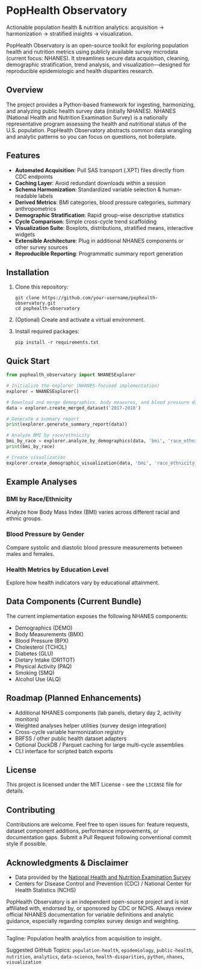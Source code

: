 # PopHealth Observatory

Actionable population health & nutrition analytics: acquisition → harmonization → stratified insights → visualization.

PopHealth Observatory is an open-source toolkit for exploring population health and nutrition metrics using publicly available survey microdata (current focus: NHANES). It streamlines secure data acquisition, cleaning, demographic stratification, trend analysis, and visualization—designed for reproducible epidemiologic and health disparities research.

## Overview

The project provides a Python-based framework for ingesting, harmonizing, and analyzing public health survey data (initially NHANES). NHANES (National Health and Nutrition Examination Survey) is a nationally representative program assessing the health and nutritional status of the U.S. population. PopHealth Observatory abstracts common data wrangling and analytic patterns so you can focus on questions, not boilerplate.

## Features

- **Automated Acquisition**: Pull SAS transport (.XPT) files directly from CDC endpoints
- **Caching Layer**: Avoid redundant downloads within a session
- **Schema Harmonization**: Standardized variable selection & human-readable labels
- **Derived Metrics**: BMI categories, blood pressure categories, summary anthropometrics
- **Demographic Stratification**: Rapid group-wise descriptive statistics
- **Cycle Comparison**: Simple cross-cycle trend scaffolding
- **Visualization Suite**: Boxplots, distributions, stratified means, interactive widgets
- **Extensible Architecture**: Plug in additional NHANES components or other survey sources
- **Reproducible Reporting**: Programmatic summary report generation

## Installation

1. Clone this repository:
   ```
   git clone https://github.com/your-username/pophealth-observatory.git
   cd pophealth-observatory
   ```

2. (Optional) Create and activate a virtual environment.

3. Install required packages:
   ```
   pip install -r requirements.txt
   ```

## Quick Start

```python
from pophealth_observatory import NHANESExplorer

# Initialize the explorer (NHANES-focused implementation)
explorer = NHANESExplorer()

# Download and merge demographics, body measures, and blood pressure data
data = explorer.create_merged_dataset('2017-2018')

# Generate a summary report
print(explorer.generate_summary_report(data))

# Analyze BMI by race/ethnicity
bmi_by_race = explorer.analyze_by_demographics(data, 'bmi', 'race_ethnicity_label')
print(bmi_by_race)

# Create visualization
explorer.create_demographic_visualization(data, 'bmi', 'race_ethnicity_label')
```

## Example Analyses

### BMI by Race/Ethnicity
Analyze how Body Mass Index (BMI) varies across different racial and ethnic groups.

### Blood Pressure by Gender
Compare systolic and diastolic blood pressure measurements between males and females.

### Health Metrics by Education Level
Explore how health indicators vary by educational attainment.

## Data Components (Current Bundle)

The current implementation exposes the following NHANES components:
- Demographics (DEMO)
- Body Measurements (BMX)
- Blood Pressure (BPX)
- Cholesterol (TCHOL)
- Diabetes (GLU)
- Dietary Intake (DR1TOT)
- Physical Activity (PAQ)
- Smoking (SMQ)
- Alcohol Use (ALQ)

## Roadmap (Planned Enhancements)

- Additional NHANES components (lab panels, dietary day 2, activity monitors)
- Weighted analyses helper utilities (survey design integration)
- Cross-cycle variable harmonization registry
- BRFSS / other public health dataset adapters
- Optional DuckDB / Parquet caching for large multi-cycle assemblies
- CLI interface for scripted batch exports

## License

This project is licensed under the MIT License - see the `LICENSE` file for details.

## Contributing

Contributions are welcome. Feel free to open issues for: feature requests, dataset component additions, performance improvements, or documentation gaps. Submit a Pull Request following conventional commit style if possible.

## Acknowledgments & Disclaimer

- Data provided by the [National Health and Nutrition Examination Survey](https://www.cdc.gov/nchs/nhanes/index.htm)
- Centers for Disease Control and Prevention (CDC) / National Center for Health Statistics (NCHS)

PopHealth Observatory is an independent open-source project and is not affiliated with, endorsed by, or sponsored by CDC or NCHS. Always review official NHANES documentation for variable definitions and analytic guidance, especially regarding complex survey design and weighting.

---

Tagline: Population health analytics from acquisition to insight.

Suggested GitHub Topics: `population-health`, `epidemiology`, `public-health`, `nutrition`, `analytics`, `data-science`, `health-disparities`, `python`, `nhanes`, `visualization`
